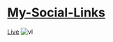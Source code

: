 # [My-Social-Links](https://truly-vivek.github.io/My-Social-Links/index.html)
[Live](https://truly-vivek.github.io/My-Social-Links/index.html)
![vl](https://github.com/truly-vivek/My-Social-Links/assets/86357069/61741d33-910a-4d37-81f9-c25aeec59a15)
